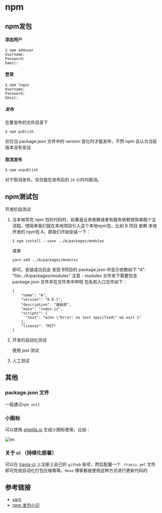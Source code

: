 # npm

## npm发包

#### 添加用户
```
$ npm adduser
Username:
Password:
Email:
```
#### 登录
```
$ npm login
Username:
Password:
Emial:
```
##### 发布
在要发布的文件目录下
```
$ npm publish
```
仅仅当 package.json 文件中的 version 变化时才能发布，不然 npm 会认为当前版本没有变动
#### 取消发布
```
$ npm unpublish
```
对于取消发布，仅仅能在发布后的 `24` 小时内取消。



## npm测试包

开发阶段测试
1. 当本地写完 npm 包的代码时，如果是业务依赖或者有服务依赖想简单跑个主流程，很简单我们就在本地项目引入这个本地npm包，比如 B 项目 依赖 本地开发的 npm包 A，那我们开始安装一下：
    ```
    $ npm install --save ../A/packages/modules
    ```
    或者
    ```
    yarn add ../A/packages/modules
    ```
    即可，安装成功后会 发现 B项目的 package.json 中显示依赖如下 "A": "file:../A/packages/modules" 注意：modules 文件夹下需要包含 package.json 文件并在文件夹中申明 包名和入口文件如下：
    ```
    {
        "name": "A",
        "version": "0.0.1",
        "description": "基础库",
        "main": "index.js",
        "scripts": {
          "test": "echo \"Error: no test specified\" && exit 1"
        },
        "license": "MIT"
    }
    ```
2. 开发的自动化测试

    使用 jest 测试

3. 人工测试
## 其他
### package.json 文件
一般通过`npm init`
### 小图标
可以使用 [shields.io](https://shields.io/) 生成小图标使用，比如：

![ex](https://img.shields.io/badge/matrixChange-1.2.1-blue.svg)
### 关于 ci （持续化部署）
可以在 [travis-ci](https://www.travis-ci.org/) 上注册上自己的 `github` 账号，然后配置一个 `.travis.yml` 文件即可完成自动化打包压缩等等。`Hexo` 博客都是使用这种方式进行更新代码的

## 参考链接
- [yarn](https://yarnpkg.com/lang/zh-hans/docs/dependency-types/)
- [npm 发包小记](https://segmentfault.com/a/1190000015448278)
